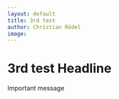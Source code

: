 ```yaml
---
layout: default
title: 3rd test
author: Christian Rödel
image: 
---
```


# 3rd test Headline
Important message
